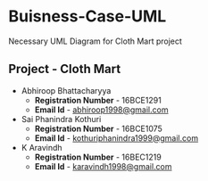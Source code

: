 # Buisness-Case-UML
Necessary UML Diagram for Cloth Mart project

## Project - **Cloth Mart**
- Abhiroop Bhattacharyya 
	- **Registration Number** - 16BCE1291 
	- **Email Id** - abhiroop1998@gmail.com
- Sai Phanindra Kothuri 
	- **Registration Number** - 16BCE1075 
	- **Email Id** - kothuriphanindra1999@gmail.com
- K Aravindh
	- **Registration Number** - 16BEC1219
	- **Email Id** - karavindh1998@gmail.com
